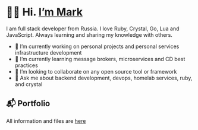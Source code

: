 # 👋🏼 Hi.  [I’m Mark](https://bigforcegun.com/)

I am full stack developer from Russia. I love Ruby, Crystal, Go, Lua and JavaScript.
Always learning and sharing my knowledge with others. <!--  as publicly as possible(soon) -->

- 🔭 I’m currently working on personal projects and personal services infrastructure development
- 🌱 I’m currently learning message brokers, microservices and CD best practices
- 👯 I’m looking to collaborate on any open source tool or framework
- 💬 Ask me about backend development, devops, homelab services, ruby, and crystal

## 📬 Portfolio

All information and files are [here](https://github.com/bigforcegun/bigforcegun/tree/master/cv/)
